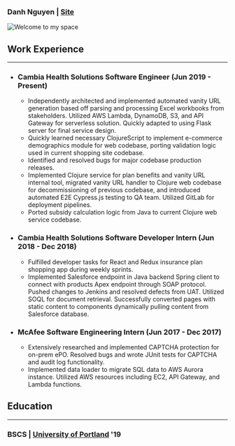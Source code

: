 ### Danh Nguyen | [Site](https://danhwashere.com/)

![Welcome to my space](https://res.cloudinary.com/dnguyen/image/upload/v1584826410/blog/personal/desk_background_ico88y.jpg)

## Work Experience
---

- ### Cambia Health Solutions Software Engineer (Jun 2019 - Present)
    - Independently architected and implemented automated vanity URL generation based off parsing and
    processing Excel workbooks from stakeholders. Utilized AWS Lambda, DynamoDB, S3, and API
    Gateway for serverless solution. Quickly adapted to using Flask server for final service design.
    - Quickly learned necessary ClojureScript to implement e-commerce demographics module for web
    codebase, porting validation logic used in current shopping site codebase.
    - Identified and resolved bugs for major codebase production releases.
    - Implemented Clojure service for plan benefits and vanity URL internal tool, migrated vanity URL handler
    to Clojure web codebase for decommissioning of previous codebase, and introduced automated E2E
    Cypress.js testing to QA team. Utilized GitLab for deployment pipelines.
    - Ported subsidy calculation logic from Java to current Clojure web service codebase.

- ### Cambia Health Solutions Software Developer Intern (Jun 2018 - Dec 2018)
    - Fulfilled developer tasks for React and Redux insurance plan shopping app during weekly sprints.
    - Implemented Salesforce endpoint in Java backend Spring client to connect with products Apex endpoint
    through SOAP protocol. Pushed changes to Jenkins and resolved defects from UAT. Utilized SOQL for document retrieval. Successfully converted pages with static content to components dynamically pulling content from Salesforce database.

- ### McAfee Software Engineering Intern (Jun 2017 - Dec 2017)
    - Extensively researched and implemented CAPTCHA protection for on-prem ePO. Resolved bugs and
    wrote JUnit tests for CAPTCHA and audit log functionality.
    - Implemented data loader to migrate SQL data to AWS Aurora instance. Utilized AWS resources
    including EC2, API Gateway, and Lambda functions.

## Education
---
### BSCS | [University of Portland](https://www.up.edu/) '19